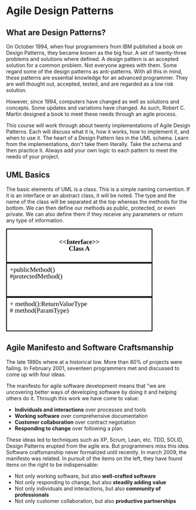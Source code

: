 Agile Design Patterns
=====================

What are Design Patterns?
-------------------------
On October 1994, when four programmers from IBM published a book on Design
Patterns, they became known as the big four. A set of twenty-three problems and
solutions where defined. A design pattern is an accepted solution for a common
problem. Not everyone agrees with them. Some regard some of the design patterns
as anti-patterns. With all this in mind, these patterns are essential knowledge
for an advanced programmer. They are well thought out, accepted, tested, and are
regarded as a low risk solution.

However, since 1994, computers have changed as well as solutions and concepts.
Some updates and variations have changed. As such, Robert C. Martin designed a
book to meet these needs through an agile process.

This course will work through about twenty implementations of Agile Design
Patterns. Each will discuss what it is, how it works, how to implement it, and
when to use it. The heart of a Design Pattern lies in the UML schema. Learn from
the implementations, don't take them literally. Take the schema and then
practice it. Always add your own logic to each pattern to meet the needs of your
project.

UML Basics
----------
The basic elements of UML is a class. This is a simple naming convention. If it
is an interface or an abstract class, it will be noted. The type and the name of
the class will be separated at the top whereas the methods for the bottom. We
can then define our methods as public, protected, or even private. We can also
define them if they receive any parameters or return any type of information.

![Interface Example](/notes/images/01_interface_example.svg)

Agile Manifesto and Software Craftsmanship
------------------------------------------
The late 1990s where at a historical low. More than 80% of projects were
failing. In February 2001, seventeen programmers met and discussed to come up with
four ideas.

The manifesto for agile software development means that "we are uncovering
better ways of developing software by doing it and helping others do it. Through
this work we have come to value:

- **Individuals and interactions** over processes and tools
- **Working software** over comprehensive documentation
- **Customer collaboration** over contract negotiation
- **Responding to change** over following a plan.

These ideas led to techniques such as XP, Scrum, Lean, etc. TDD, SOLID, Design
Patterns erupted from the agile era. But programmers miss this idea. Software
craftsmanship never formalized until recently. In march 2009, the manifesto was
related. In pursuit of the items on the left, they have found items on the right
to be indispensable:

- Not only working software, but also **well-crafted software**
- Not only responding to change, but also **steadily adding value**
- Not only individuals and interactions, but also **community of professionals**
- Not only customer collaboration, but also **productive partnerships**
